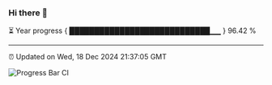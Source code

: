 ### Hi there 👋

⏳ Year progress { ████████████████████████████▁▁ } 96.42 %

---

⏰ Updated on Wed, 18 Dec 2024 21:37:05 GMT

![Progress Bar CI](https://github.com/IshwaranRudhara/GIT-ACTION/workflows/Progress%20Bar%20CI/badge.svg)
